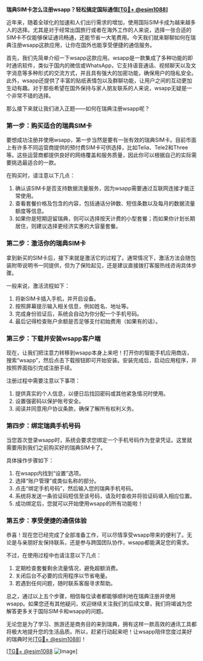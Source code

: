 **瑞典SIM卡怎么注册wsapp？轻松搞定国际通信[[TG💪+ @esim1088](https://t.me/s/esim1088)]**

近年来，随着全球化的加速和人们出行需求的增加，使用国际SIM卡成为越来越多人的选择。尤其是对于经常出国旅行或者在海外工作的人来说，选择一张合适的SIM卡不仅能够保证通讯畅通，还能节省一大笔费用。今天我们就来聊聊如何在瑞典注册wsapp这款应用，让你在国外也能享受便捷的通信服务。

首先，我们先简单介绍一下wsapp这款应用。wsapp是一款集成了多种功能的即时通讯软件，类似于国内的微信或WhatsApp，它支持语音通话、视频聊天以及文字消息等多种形式的交流方式，并且具有强大的加密功能，确保用户的隐私安全。此外，wsapp还提供了丰富的贴纸表情包以及群聊功能，让用户之间的互动更加生动有趣。对于那些希望在国外保持与家人朋友联系的人来说，wsapp无疑是一个非常不错的选择。

那么接下来就让我们进入正题——如何在瑞典注册wsapp呢？

### 第一步：购买适合的瑞典SIM卡

要想成功注册并使用wsapp，第一步当然是要有一张有效的瑞典SIM卡。目前市面上有许多不同运营商提供的预付费SIM卡可供选择，比如Telia、Tele2和Three等。这些运营商都提供良好的网络覆盖和服务质量，因此你可以根据自己的实际需要挑选最适合的一款。

在购买时，请注意以下几点：
1. 确认该SIM卡是否支持数据流量服务，因为wsapp需要通过互联网连接才能正常使用。
2. 查看套餐价格及包含的内容，包括通话分钟数、短信条数以及每月的数据流量额度等信息。
3. 如果你是短期逗留瑞典，则可以选择按天计费的小型套餐；而如果你计划长期居住，则建议选择更经济实惠的大容量套餐。

### 第二步：激活你的瑞典SIM卡

拿到新买的SIM卡后，接下来就是激活它的过程了。通常情况下，激活方法会随包装附带说明书一同提供，但为了保险起见，还是建议直接拨打客服热线咨询具体步骤。

一般来说，激活流程如下：
1. 将新SIM卡插入手机，并开启设备。
2. 按照屏幕提示输入相关信息，例如姓名、地址等。
3. 完成身份验证后，系统会自动为你分配一个手机号码。
4. 最后记得检查账户余额是否足够支付初始费用（如果有的话）。

### 第三步：下载并安装wsapp客户端

现在，让我们把注意力转移到wsapp本身上来吧！打开你的智能手机应用商店，搜索“wsapp”，然后点击下载按钮即可开始安装。安装完成后，启动应用程序，并按照界面指引完成注册手续。

注册过程中需要注意以下事项：
1. 提供真实的个人信息，以便日后找回密码或其他紧急情况时使用。
2. 设置强密码以保护账号安全。
3. 阅读并同意用户协议条款，确保了解所有权利义务。

### 第四步：绑定瑞典手机号码

当您首次登录wsapp时，系统会要求您绑定一个手机号码作为登录凭证。这里就需要用到我们之前购买好的瑞典SIM卡了。

具体操作步骤如下：
1. 在wsapp内找到“设置”选项。
2. 选择“账户管理”或类似名称的部分。
3. 点击“绑定手机号码”，然后输入您的瑞典手机号码。
4. 系统将发送一条验证码短信至该号码，请及时查收并将验证码填入相应位置。
5. 成功绑定后，您就可以开始使用wsapp的所有功能啦！

### 第五步：享受便捷的通信体验

恭喜！现在您已经完成了全部准备工作，可以尽情享受wsapp带来的便利了。无论是与亲朋好友保持联系，还是参与跨国团队协作，wsapp都能满足您的需求。

不过，在使用过程中也请注意以下几点：
1. 定期检查套餐剩余流量情况，避免超额消费。
2. 关闭后台不必要的应用程序以节省电量。
3. 若遇到任何问题，随时联系客服寻求帮助。

总之，通过以上五个步骤，相信每位读者都能够顺利地在瑞典注册并使用wsapp。如果您还有其他疑问，欢迎继续关注我们的后续文章，我们将竭诚为您解答更多关于国际SIM卡和wsapp的问题。

无论您是为了学习、旅游还是商务目的来到瑞典，拥有这样一款高效的通讯工具都将极大地提升您的生活品质。所以，赶紧行动起来吧！让wsapp陪伴您度过美好的瑞典时光[[TG💪+ @esim1088](https://t.me/s/esim1088)]！

[[TG💪+ @esim1088](https://t.me/s/esim1088) ![Image](https://i.postimg.cc/4NQfJmqS/Snipaste-2025-05-13-00-14-12.png)]